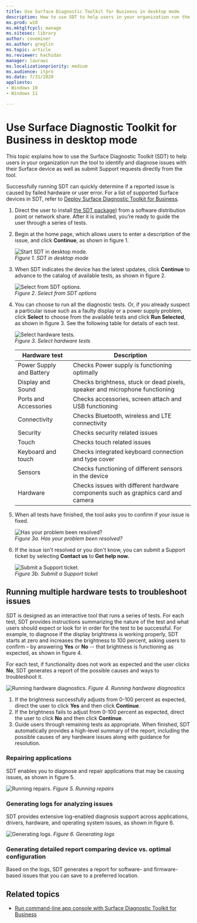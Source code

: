```yaml
---
title: Use Surface Diagnostic Toolkit for Business in desktop mode
description: How to use SDT to help users in your organization run the tool to identify and diagnose issues with the Surface device as well as submit Support requests directly from the tool.
ms.prod: w10
ms.mktglfcycl: manage
ms.sitesec: library
author: coveminer
ms.author: greglin
ms.topic: article
ms.reviewer: hachidan
manager: laurawi
ms.localizationpriority: medium
ms.audience: itpro
ms.date: 7/31/2020
appliesto:
- Windows 10
- Windows 11

---
```


# Use Surface Diagnostic Toolkit for Business in desktop mode

This topic explains how to use the Surface Diagnostic Toolkit (SDT) to help users in your organization run the tool to identify and diagnose issues with their Surface device as well as submit Support requests directly from the tool. 

Successfully running SDT can quickly determine if a reported issue is caused by failed hardware or user error. For a list of supported Surface devices in SDT, refer to [Deploy Surface Diagnostic Toolkit for Business](surface-diagnostic-toolkit-business.md).


1. Direct the user to install [the SDT package](surface-diagnostic-toolkit-business.md#preparing-the-sdt-package-for-distribution)) from a software distribution point or network share. After it is installed, you’re ready to guide the user through a series of tests. 

2. Begin at the home page, which allows users to enter a description of the issue, and click **Continue**, as shown in figure 1.

    ![Start SDT in desktop mode.](images/sdt-desk-1.png)<br/>
    *Figure 1. SDT in desktop mode*

3. When SDT indicates the device has the latest updates, click **Continue** to advance to the catalog of available tests, as shown in figure 2.

    ![Select from SDT options.](images/sdt1.png)<br/>
    *Figure 2. Select from SDT options*

4. You can choose to run all the diagnostic tests. Or, if you already suspect a particular issue such as a faulty display or a power supply problem, click **Select** to choose from the available tests and click **Run Selected**, as shown in figure 3. See the following table for details of each test. 

    ![Select hardware tests.](images/sdt2.png)<br/>
    *Figure 3. Select hardware tests*

    Hardware test | Description
    --- | ---
    Power Supply and Battery |	Checks Power supply is functioning optimally
    Display and Sound	| Checks brightness, stuck or dead pixels, speaker and microphone functioning
    Ports and Accessories	| Checks accessories, screen attach and USB functioning
    Connectivity |	Checks Bluetooth, wireless and LTE connectivity
    Security	| Checks security related issues
    Touch	| Checks touch related issues
    Keyboard and touch |	Checks integrated keyboard connection and type cover
    Sensors	| Checks functioning of different sensors in the device
    Hardware |	Checks issues with different hardware components such as graphics card and camera

5. When all tests have finished, the tool asks you to confirm if your issue is fixed. 

    ![Has your problem been resolved?](images/sdt3.png)<br/>
    *Figure 3a. Has your problem been resolved?*

6. If the issue isn't resolved or you don't know, you can submit a Support ticket by selecting **Contact us** to **Get help now.**
 
    ![Submit a Support ticket.](images/sdt4.png)<br/>
    *Figure 3b. Submit a Support ticket*

<span id="multiple" />

## Running multiple hardware tests to troubleshoot issues

SDT is designed as an interactive tool that runs a series of tests. For each test, SDT provides instructions summarizing  the nature of the test and what users should expect or look for in order for the test to be successful. For example, to diagnose if the display brightness is working properly, SDT starts at zero and increases the brightness to 100 percent, asking users to confirm – by answering **Yes** or **No** -- that brightness is functioning as expected, as shown in figure 4. 

For each test, if functionality does not work as expected and the user clicks **No**, SDT generates a report of the possible causes and ways to troubleshoot it. 

![Running hardware diagnostics.](images/sdt-desk-4.png)
*Figure 4. Running hardware diagnostics*

1. If the brightness successfully adjusts from 0-100 percent as expected, direct the user to click **Yes** and then click **Continue**. 
2. If the brightness fails to adjust from 0-100 percent as expected, direct the user to click **No** and then click **Continue**. 
3. Guide users through remaining tests as appropriate. When finished, SDT automatically provides a high-level summary of the report, including the possible causes of any hardware issues along with guidance for resolution.


### Repairing applications

SDT enables you to diagnose and repair applications that may be causing issues, as shown in figure 5.

![Running repairs.](images/sdt-desk-5.png)
*Figure 5. Running repairs*
<span id="logs" />

### Generating logs for analyzing issues 

SDT provides extensive log-enabled diagnosis support across applications, drivers, hardware, and operating system issues, as shown in figure 6.

![Generating logs.](images/sdt-desk-6.png)
*Figure 6. Generating logs*

<span id="detailed-report" />

### Generating detailed report comparing device vs. optimal configuration

Based on the logs, SDT generates a report for software- and firmware-based issues that you can save to a preferred location.

## Related topics

- [Run command-line app console with Surface Diagnostic Toolkit for Business](surface-diagnostic-toolkit-command-line.md)
